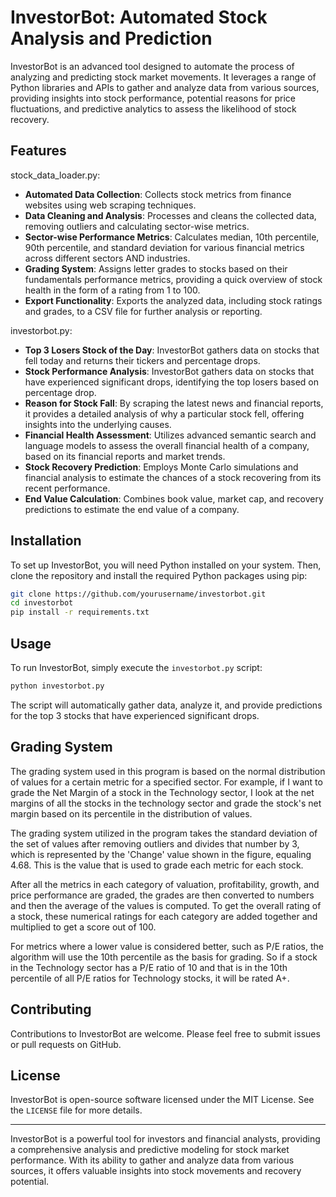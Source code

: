 # InvestorBot: Automated Stock Analysis and Prediction

InvestorBot is an advanced tool designed to automate the process of analyzing and predicting stock market movements. It leverages a range of Python libraries and APIs to gather and analyze data from various sources, providing insights into stock performance, potential reasons for price fluctuations, and predictive analytics to assess the likelihood of stock recovery.

## Features

stock_data_loader.py:
- **Automated Data Collection**: Collects stock metrics from finance websites using web scraping techniques.
- **Data Cleaning and Analysis**: Processes and cleans the collected data, removing outliers and calculating sector-wise metrics.
- **Sector-wise Performance Metrics**: Calculates median, 10th percentile, 90th percentile, and standard deviation for various financial metrics across different sectors AND industries.
- **Grading System**: Assigns letter grades to stocks based on their fundamentals performance metrics, providing a quick overview of stock health in the form of a rating from 1 to 100.
- **Export Functionality**: Exports the analyzed data, including stock ratings and grades, to a CSV file for further analysis or reporting.

investorbot.py:
- **Top 3 Losers Stock of the Day**: InvestorBot gathers data on stocks that fell today and returns their tickers and percentage drops.
- **Stock Performance Analysis**: InvestorBot gathers data on stocks that have experienced significant drops, identifying the top losers based on percentage drop.
- **Reason for Stock Fall**: By scraping the latest news and financial reports, it provides a detailed analysis of why a particular stock fell, offering insights into the underlying causes.
- **Financial Health Assessment**: Utilizes advanced semantic search and language models to assess the overall financial health of a company, based on its financial reports and market trends.
- **Stock Recovery Prediction**: Employs Monte Carlo simulations and financial analysis to estimate the chances of a stock recovering from its recent performance.
- **End Value Calculation**: Combines book value, market cap, and recovery predictions to estimate the end value of a company.

## Installation

To set up InvestorBot, you will need Python installed on your system. Then, clone the repository and install the required Python packages using pip:

```bash
git clone https://github.com/yourusername/investorbot.git
cd investorbot
pip install -r requirements.txt
```

## Usage

To run InvestorBot, simply execute the `investorbot.py` script:

```bash
python investorbot.py
```

The script will automatically gather data, analyze it, and provide predictions for the top 3 stocks that have experienced significant drops.

## Grading System

The grading system used in this program is based on the normal distribution of values for a certain metric for a specified sector. For example, if I want to grade the Net Margin of a stock in the Technology sector, I look at the net margins of all the stocks in the technology sector and grade the stock's net margin based on its percentile in the distribution of values.

The grading system utilized in the program takes the standard deviation of the set of values after removing outliers and divides that number by 3, which is represented by the 'Change' value shown in the figure, equaling 4.68. This is the value that is used to grade each metric for each stock.

After all the metrics in each category of valuation, profitability, growth, and price performance are graded, the grades are then converted to numbers and then the average of the values is computed. To get the overall rating of a stock, these numerical ratings for each category are added together and multiplied to get a score out of 100.

For metrics where a lower value is considered better, such as P/E ratios, the algorithm will use the 10th percentile as the basis for grading. So if a stock in the Technology sector has a P/E ratio of 10 and that is in the 10th percentile of all P/E ratios for Technology stocks, it will be rated A+.

## Contributing

Contributions to InvestorBot are welcome. Please feel free to submit issues or pull requests on GitHub.

## License

InvestorBot is open-source software licensed under the MIT License. See the `LICENSE` file for more details.

---

InvestorBot is a powerful tool for investors and financial analysts, providing a comprehensive analysis and predictive modeling for stock market performance. With its ability to gather and analyze data from various sources, it offers valuable insights into stock movements and recovery potential.
